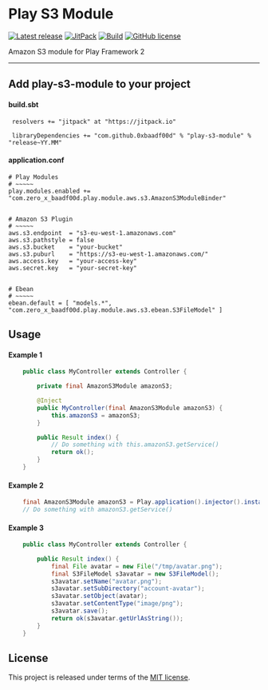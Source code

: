 # Play S3 Module


[![Latest release](https://img.shields.io/badge/latest_release-16.09-orange.svg)](https://github.com/0xbaadf00d/play-s3-module/releases)
[![JitPack](https://jitpack.io/v/0xbaadf00d/play-s3-module.svg)](https://jitpack.io/#0xbaadf00d/play-s3-module)
[![Build](https://img.shields.io/travis-ci/0xbaadf00d/play-s3-module.svg?branch=master&style=flat)](https://travis-ci.org/0xbaadf00d/play-s3-module)
[![GitHub license](https://img.shields.io/badge/license-MIT-blue.svg)](https://raw.githubusercontent.com/0xbaadf00d/play-s3-module/master/LICENSE)

Amazon S3 module for Play Framework 2
*****

## Add play-s3-module to your project

#### build.sbt

     resolvers += "jitpack" at "https://jitpack.io"

     libraryDependencies += "com.github.0xbaadf00d" % "play-s3-module" % "release~YY.MM"

#### application.conf

    # Play Modules
    # ~~~~~
    play.modules.enabled += "com.zero_x_baadf00d.play.module.aws.s3.AmazonS3ModuleBinder"


    # Amazon S3 Plugin
    # ~~~~~
    aws.s3.endpoint  = "s3-eu-west-1.amazonaws.com"
    aws.s3.pathstyle = false
    aws.s3.bucket    = "your-bucket"
    aws.s3.puburl    = "https://s3-eu-west-1.amazonaws.com/"
    aws.access.key   = "your-access-key"
    aws.secret.key   = "your-secret-key"


    # Ebean
    # ~~~~~
    ebean.default = [ "models.*", "com.zero_x_baadf00d.play.module.aws.s3.ebean.S3FileModel" ]




## Usage

#### Example 1

```java
    public class MyController extends Controller {

        private final AmazonS3Module amazonS3;

        @Inject
        public MyController(final AmazonS3Module amazonS3) {
            this.amazonS3 = amazonS3;
        }

        public Result index() {
            // Do something with this.amazonS3.getService()
            return ok();
        }
    }
```


#### Example 2

```java
    final AmazonS3Module amazonS3 = Play.application().injector().instanceOf(AmazonS3Module.class);
    // Do something with amazonS3.getService()
```


#### Example 3

```java
    public class MyController extends Controller {

        public Result index() {
            final File avatar = new File("/tmp/avatar.png");
            final S3FileModel s3avatar = new S3FileModel();
            s3avatar.setName("avatar.png");
            s3avatar.setSubDirectory("account-avatar");
            s3avatar.setObject(avatar);
            s3avatar.setContentType("image/png");
            s3avatar.save();
            return ok(s3avatar.getUrlAsString());
        }
    }
```



## License
This project is released under terms of the [MIT license](https://raw.githubusercontent.com/0xbaadf00d/play-s3-module/master/LICENSE).
